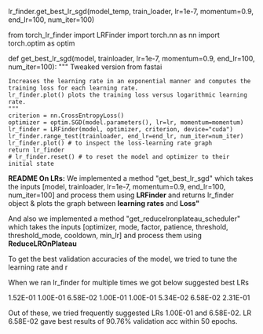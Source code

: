 lr_finder.get_best_lr_sgd(model_temp, train_loader, lr=1e-7, momentum=0.9, end_lr=100, num_iter=100)

from torch_lr_finder import LRFinder
import torch.nn as nn
import torch.optim as optim



def get_best_lr_sgd(model, trainloader, lr=1e-7, momentum=0.9, end_lr=100, num_iter=100):
    """
    Tweaked version from fastai
    
    Increases the learning rate in an exponential manner and computes the training loss for each learning rate. 
    lr_finder.plot() plots the training loss versus logarithmic learning rate.
    """
    criterion = nn.CrossEntropyLoss()
    optimizer = optim.SGD(model.parameters(), lr=lr, momentum=momentum)
    lr_finder = LRFinder(model, optimizer, criterion, device="cuda")
    lr_finder.range_test(trainloader, end_lr=end_lr, num_iter=num_iter)
    lr_finder.plot() # to inspect the loss-learning rate graph
    return lr_finder
    # lr_finder.reset() # to reset the model and optimizer to their initial state
    
**README On LRs:**
We implemented a method "get_best_lr_sgd" which takes the inputs [model, trainloader, lr=1e-7, momentum=0.9, end_lr=100, num_iter=100] and process them
using **LRFinder** and returns lr_finder object & plots the graph between **learning rates** and **Loss"**

And also we implemented a method "get_reducelronplateau_scheduler" which takes the inputs [optimizer, mode, factor, patience, threshold, threshold_mode, cooldown,
min_lr] and process them using **ReduceLROnPlateau**

To get the best validation accuracies of the model, we tried to tune the learning rate and r


When we ran lr_finder for multiple times we got below suggested best LRs

1.52E-01
1.00E-01
6.58E-02
1.00E-01
1.00E-01
5.34E-02
6.58E-02
2.31E-01

Out of these, we tried frequently suggested LRs 1.00E-01 and 6.58E-02. LR 6.58E-02 gave best results of 90.76% validation acc within 50 epochs.
